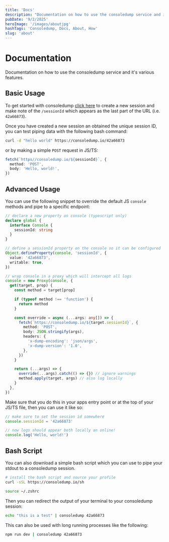 ```yaml
---
title: 'Docs'
description: "Documentation on how to use the consoledump service and it's various features."
pubDate: '9/2/2025'
heroImage: '/images/aboutjpg'
hashTags: 'Consoledump, Docs, About, How'
slug: 'about'
---
```


# Documentation

Documentation on how to use the consoledump service and it's various features.

## Basic Usage

To get started with consoledump <a href="/">click here</a> to create a new session and make note of the `/sessionId` which appears as the last part of the URL (i.e. `42a66873`).

Once you have created a new session an obtained the unique session ID, you can test piping data with the following bash command:

```bash
curl -d "hello world" https://consoledump.io/42a66873
```

or by making a simple `POST` request in JS/TS:

```ts
fetch(`https//consoledump.io/${sessionId}`, {
  method: 'POST',
  body: 'Hello, world!',
})
```

## Advanced Usage

You can use the following snippet to override the default JS `console` methods and pipe to a specific endpoint:

```ts
// declare a new property on console (typescript only)
declare global {
  interface Console {
    sessionId: string
  }
}

// define a sessionId property on the console so it can be configured
Object.defineProperty(console, 'sessionId', {
  value: '42a66873',
  writable: true,
})

// wrap console in a proxy which will intercept all logs
console = new Proxy(console, {
  get(target, prop) {
    const method = target[prop]

    if (typeof method !== 'function') {
      return method
    }

    const override = async (...args: any[]) => {
      fetch(`https://consoledump.io/${target.sessionId}`, {
        method: 'POST',
        body: JSON.stringify(args),
        headers: {
          'x-dump-encoding': 'json/args',
          'x-dump-version': '1.0',
        },
      })
    }

    return (...args) => {
      override(...args).catch(() => {}) // ignore warnings
      method.apply(target, args) // also log locally
    }
  },
})
```

Make sure that you do this in your apps entry point or at the top of your JS/TS file, then you can use it like so:

```ts
// make sure to set the session id somewhere
console.sessionId = '42a66873'

// now logs should appear both locally an online!
console.log('Hello, world!')
```

## Bash Script

You can also download a simple bash script which you can use to pipe your stdout to a consoledump session.

```bash
# install the bash script and source your profile
curl -sSL https://consoledump.io/sh

source ~/.zshrc
```

Then you can redirect the output of your terminal to your consoledump session:

```bash
echo "this is a test" | consoledump 42a66873
```

This can also be used with long running processes like the following:

```bash
npm run dev | consoledump 42a66873
```
